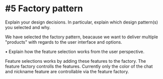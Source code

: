 # #5 Factory pattern  

Explain your design decisions. In particular, explain which design pattern(s) you selected
and why.

We have selected the factory pattern, beacause we want to deliver multiple "products" with regards to the user interface and options.

• Explain how the feature selection works from the user perspective.

Feature selections works by adding these features to the factory. The feature factory controlls the features. Currently only the color of the chat and nickname feature are controllable via the feature factory.
